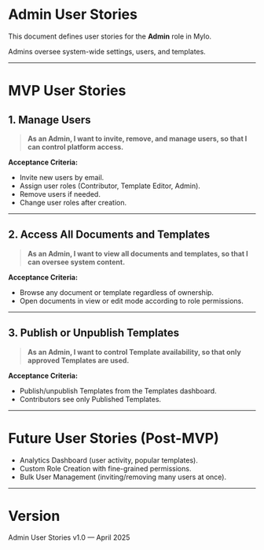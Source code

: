 # Admin User Stories

This document defines user stories for the **Admin** role in Mylo.

Admins oversee system-wide settings, users, and templates.

---

# MVP User Stories

## 1. Manage Users
> **As an Admin, I want to invite, remove, and manage users, so that I can control platform access.**

**Acceptance Criteria:**
- Invite new users by email.
- Assign user roles (Contributor, Template Editor, Admin).
- Remove users if needed.
- Change user roles after creation.

---

## 2. Access All Documents and Templates
> **As an Admin, I want to view all documents and templates, so that I can oversee system content.**

**Acceptance Criteria:**
- Browse any document or template regardless of ownership.
- Open documents in view or edit mode according to role permissions.

---

## 3. Publish or Unpublish Templates
> **As an Admin, I want to control Template availability, so that only approved Templates are used.**

**Acceptance Criteria:**
- Publish/unpublish Templates from the Templates dashboard.
- Contributors see only Published Templates.

---

# Future User Stories (Post-MVP)

- Analytics Dashboard (user activity, popular templates).
- Custom Role Creation with fine-grained permissions.
- Bulk User Management (inviting/removing many users at once).

---

# Version

Admin User Stories v1.0 — April 2025
